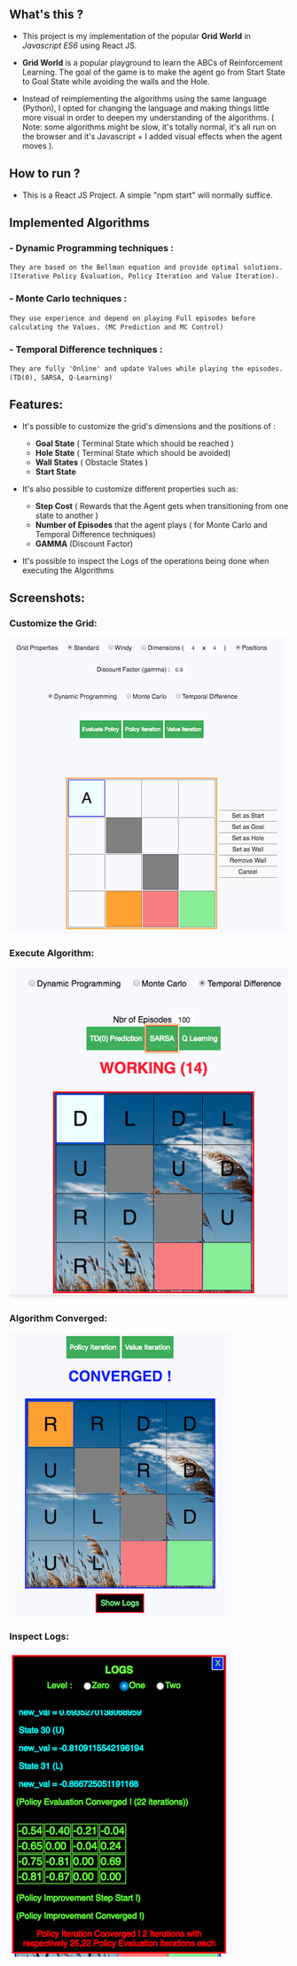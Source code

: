 ## What's this ?

- This project is my implementation of the popular **Grid World** in *Javascript ES6* using React JS.

- **Grid World** is a popular playground to learn the ABCs of Reinforcement Learning. The goal of the game is to make the agent go from Start State to Goal State while avoiding the walls and the Hole.

- Instead of reimplementing the algorithms using the same language (Python), I opted for changing the language and making things little more visual in order to deepen my understanding of the algorithms. ( Note: some algorithms might be slow, it's totally normal, it's all run on the browser and it's Javascript + I added visual effects when the agent moves ).


## How to run ?
- This is a React JS Project. A simple "npm start" will normally suffice.

## Implemented Algorithms

### - Dynamic Programming techniques :
    They are based on the Bellman equation and provide optimal solutions.
    (Iterative Policy Evaluation, Policy Iteration and Value Iteration).

### - Monte Carlo techniques :
    They use experience and depend on playing Full episodes before calculating the Values. (MC Prediction and MC Control)
    

### - Temporal Difference techniques :
    They are fully 'Online' and update Values while playing the episodes.
    (TD(0), SARSA, Q-Learning)

## Features:

- It's possible to customize the grid's dimensions and the positions of :
    - **Goal State** ( Terminal State which should be reached )
    - **Hole State** ( Terminal State which should be avoided)
    - **Wall States** ( Obstacle States )
    - **Start State**


- It's also possible to customize different properties such as:
    - **Step Cost** ( Rewards that the Agent gets when transitioning from one state to another )
    - **Number of Episodes** that the agent plays ( for Monte Carlo and Temporal Difference techniques)
    - **GAMMA** (Discount Factor)


- It's possible to inspect the Logs of the operations being done when executing the Algorithms

## Screenshots:

### Customize the Grid:
![alt text](./README-images/customize.png "Customize Grid")
### Execute Algorithm:
![alt text](./README-images/working.png "Working")
### Algorithm Converged:
![alt text](./README-images/converged.png "Converged")
### Inspect Logs:
![alt text](./README-images/logs.png "Logs")
